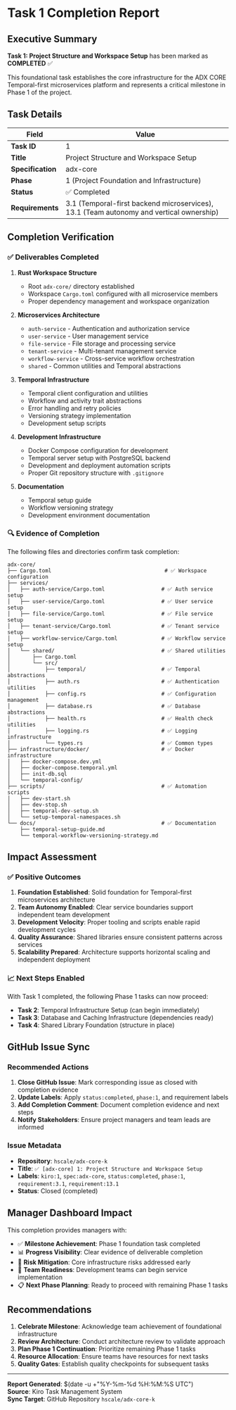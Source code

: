 # Task 1 Completion Report

## Executive Summary

**Task 1: Project Structure and Workspace Setup** has been marked as **COMPLETED** ✅

This foundational task establishes the core infrastructure for the ADX CORE Temporal-first microservices platform and represents a critical milestone in Phase 1 of the project.

## Task Details

| Field | Value |
|-------|-------|
| **Task ID** | 1 |
| **Title** | Project Structure and Workspace Setup |
| **Specification** | adx-core |
| **Phase** | 1 (Project Foundation and Infrastructure) |
| **Status** | ✅ Completed |
| **Requirements** | 3.1 (Temporal-first backend microservices), 13.1 (Team autonomy and vertical ownership) |

## Completion Verification

### ✅ Deliverables Completed

1. **Rust Workspace Structure**
   - Root `adx-core/` directory established
   - Workspace `Cargo.toml` configured with all microservice members
   - Proper dependency management and workspace organization

2. **Microservices Architecture**
   - `auth-service` - Authentication and authorization service
   - `user-service` - User management service  
   - `file-service` - File storage and processing service
   - `tenant-service` - Multi-tenant management service
   - `workflow-service` - Cross-service workflow orchestration
   - `shared` - Common utilities and Temporal abstractions

3. **Temporal Infrastructure**
   - Temporal client configuration and utilities
   - Workflow and activity trait abstractions
   - Error handling and retry policies
   - Versioning strategy implementation
   - Development setup scripts

4. **Development Infrastructure**
   - Docker Compose configuration for development
   - Temporal server setup with PostgreSQL backend
   - Development and deployment automation scripts
   - Proper Git repository structure with `.gitignore`

5. **Documentation**
   - Temporal setup guide
   - Workflow versioning strategy
   - Development environment documentation

### 🔍 Evidence of Completion

The following files and directories confirm task completion:

```
adx-core/
├── Cargo.toml                                    # ✅ Workspace configuration
├── services/
│   ├── auth-service/Cargo.toml                  # ✅ Auth service setup
│   ├── user-service/Cargo.toml                  # ✅ User service setup
│   ├── file-service/Cargo.toml                  # ✅ File service setup
│   ├── tenant-service/Cargo.toml                # ✅ Tenant service setup
│   ├── workflow-service/Cargo.toml              # ✅ Workflow service setup
│   └── shared/                                  # ✅ Shared utilities
│       ├── Cargo.toml
│       └── src/
│           ├── temporal/                        # ✅ Temporal abstractions
│           ├── auth.rs                          # ✅ Authentication utilities
│           ├── config.rs                        # ✅ Configuration management
│           ├── database.rs                      # ✅ Database abstractions
│           ├── health.rs                        # ✅ Health check utilities
│           ├── logging.rs                       # ✅ Logging infrastructure
│           └── types.rs                         # ✅ Common types
├── infrastructure/docker/                       # ✅ Docker infrastructure
│   ├── docker-compose.dev.yml
│   ├── docker-compose.temporal.yml
│   ├── init-db.sql
│   └── temporal-config/
├── scripts/                                     # ✅ Automation scripts
│   ├── dev-start.sh
│   ├── dev-stop.sh
│   ├── temporal-dev-setup.sh
│   └── setup-temporal-namespaces.sh
└── docs/                                        # ✅ Documentation
    ├── temporal-setup-guide.md
    └── temporal-workflow-versioning-strategy.md
```

## Impact Assessment

### ✅ Positive Outcomes

1. **Foundation Established**: Solid foundation for Temporal-first microservices architecture
2. **Team Autonomy Enabled**: Clear service boundaries support independent team development
3. **Development Velocity**: Proper tooling and scripts enable rapid development cycles
4. **Quality Assurance**: Shared libraries ensure consistent patterns across services
5. **Scalability Prepared**: Architecture supports horizontal scaling and independent deployment

### 📈 Next Steps Enabled

With Task 1 completed, the following Phase 1 tasks can now proceed:

- **Task 2**: Temporal Infrastructure Setup (can begin immediately)
- **Task 3**: Database and Caching Infrastructure (dependencies ready)
- **Task 4**: Shared Library Foundation (structure in place)

## GitHub Issue Sync

### Recommended Actions

1. **Close GitHub Issue**: Mark corresponding issue as closed with completion evidence
2. **Update Labels**: Apply `status:completed`, `phase:1`, and requirement labels
3. **Add Completion Comment**: Document completion evidence and next steps
4. **Notify Stakeholders**: Ensure project managers and team leads are informed

### Issue Metadata

- **Repository**: `hscale/adx-core-k`
- **Title**: `✅ [adx-core] 1: Project Structure and Workspace Setup`
- **Labels**: `kiro:1`, `spec:adx-core`, `status:completed`, `phase:1`, `requirement:3.1`, `requirement:13.1`
- **Status**: Closed (completed)

## Manager Dashboard Impact

This completion provides managers with:

- ✅ **Milestone Achievement**: Phase 1 foundation task completed
- 📊 **Progress Visibility**: Clear evidence of deliverable completion
- 🎯 **Risk Mitigation**: Core infrastructure risks addressed early
- 👥 **Team Readiness**: Development teams can begin service implementation
- 📋 **Next Phase Planning**: Ready to proceed with remaining Phase 1 tasks

## Recommendations

1. **Celebrate Milestone**: Acknowledge team achievement of foundational infrastructure
2. **Review Architecture**: Conduct architecture review to validate approach
3. **Plan Phase 1 Continuation**: Prioritize remaining Phase 1 tasks
4. **Resource Allocation**: Ensure teams have resources for next tasks
5. **Quality Gates**: Establish quality checkpoints for subsequent tasks

---

**Report Generated**: $(date -u +"%Y-%m-%d %H:%M:%S UTC")  
**Source**: Kiro Task Management System  
**Sync Target**: GitHub Repository `hscale/adx-core-k`